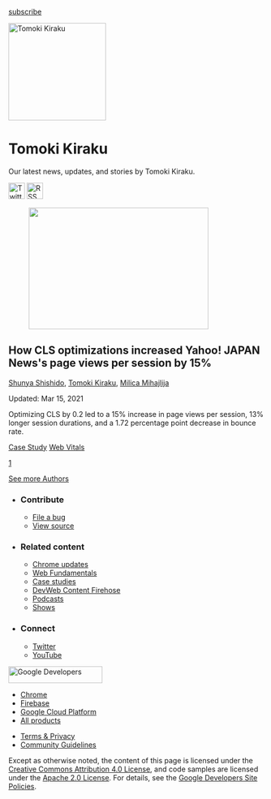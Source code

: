 <a href="/newsletter/" class="gc-analytics-event w-actions__fab w-actions__fab--subscribe"><span>subscribe</span></a>

<img src="https://web-dev.imgix.net/image/iEYkFAI5LNQv7oLlIBv9DuB265a2/o8ixW7QKSWR02r9ZUOFP.jpg?auto=format" alt="Tomoki Kiraku" class="w-author-page__image" sizes="(min-width: 481px) 192px, 128px" srcset="https://web-dev.imgix.net/image/iEYkFAI5LNQv7oLlIBv9DuB265a2/o8ixW7QKSWR02r9ZUOFP.jpg?auto=format&amp;w=128 128w, https://web-dev.imgix.net/image/iEYkFAI5LNQv7oLlIBv9DuB265a2/o8ixW7QKSWR02r9ZUOFP.jpg?auto=format&amp;w=146 146w, https://web-dev.imgix.net/image/iEYkFAI5LNQv7oLlIBv9DuB265a2/o8ixW7QKSWR02r9ZUOFP.jpg?auto=format&amp;w=166 166w, https://web-dev.imgix.net/image/iEYkFAI5LNQv7oLlIBv9DuB265a2/o8ixW7QKSWR02r9ZUOFP.jpg?auto=format&amp;w=190 190w, https://web-dev.imgix.net/image/iEYkFAI5LNQv7oLlIBv9DuB265a2/o8ixW7QKSWR02r9ZUOFP.jpg?auto=format&amp;w=216 216w, https://web-dev.imgix.net/image/iEYkFAI5LNQv7oLlIBv9DuB265a2/o8ixW7QKSWR02r9ZUOFP.jpg?auto=format&amp;w=246 246w, https://web-dev.imgix.net/image/iEYkFAI5LNQv7oLlIBv9DuB265a2/o8ixW7QKSWR02r9ZUOFP.jpg?auto=format&amp;w=281 281w, https://web-dev.imgix.net/image/iEYkFAI5LNQv7oLlIBv9DuB265a2/o8ixW7QKSWR02r9ZUOFP.jpg?auto=format&amp;w=320 320w, https://web-dev.imgix.net/image/iEYkFAI5LNQv7oLlIBv9DuB265a2/o8ixW7QKSWR02r9ZUOFP.jpg?auto=format&amp;w=365 365w, https://web-dev.imgix.net/image/iEYkFAI5LNQv7oLlIBv9DuB265a2/o8ixW7QKSWR02r9ZUOFP.jpg?auto=format&amp;w=384 384w" width="192" height="192" />

# Tomoki Kiraku

Our latest news, updates, and stories by Tomoki Kiraku.

<a href="https://twitter.com/gladenjoy" class="w-author-page__link"><img src="/images/icons/twitter.svg" alt="Twitter" class="w-author-page__icon" width="32" height="32" /></a> <a href="/authors/gladenjoy/feed.xml" class="w-author-page__link"><img src="/images/icons/rss.svg" alt="RSS Feed" class="w-author-page__icon" width="32" height="32" /></a>

<a href="/yahoo-japan-news/" class="w-card-base__link"></a>

<figure><img src="https://web-dev.imgix.net/image/iEYkFAI5LNQv7oLlIBv9DuB265a2/SYCpuPDC7QTj1runSA2C.png?auto=format&amp;fit=crop&amp;h=240&amp;w=354" class="w-card-base__image" sizes="(min-width: 354px) 354px, calc(100vw - 48px)" srcset="https://web-dev.imgix.net/image/iEYkFAI5LNQv7oLlIBv9DuB265a2/SYCpuPDC7QTj1runSA2C.png?fit=crop&amp;h=240&amp;w=354&amp;auto=format&amp;dpr=1&amp;q=75, https://web-dev.imgix.net/image/iEYkFAI5LNQv7oLlIBv9DuB265a2/SYCpuPDC7QTj1runSA2C.png?fit=crop&amp;h=240&amp;w=354&amp;auto=format&amp;dpr=2&amp;q=50 2x, https://web-dev.imgix.net/image/iEYkFAI5LNQv7oLlIBv9DuB265a2/SYCpuPDC7QTj1runSA2C.png?fit=crop&amp;h=240&amp;w=354&amp;auto=format&amp;dpr=3&amp;q=35 3x, https://web-dev.imgix.net/image/iEYkFAI5LNQv7oLlIBv9DuB265a2/SYCpuPDC7QTj1runSA2C.png?fit=crop&amp;h=240&amp;w=354&amp;auto=format&amp;dpr=4&amp;q=23 4x, https://web-dev.imgix.net/image/iEYkFAI5LNQv7oLlIBv9DuB265a2/SYCpuPDC7QTj1runSA2C.png?fit=crop&amp;h=240&amp;w=354&amp;auto=format&amp;dpr=5&amp;q=20 5x" width="354" height="240" /></figure>

<a href="/yahoo-japan-news/" class="w-card-base__link"></a>

## How CLS optimizations increased Yahoo! JAPAN News's page views per session by 15%

<span class="w-author__name"><a href="/authors/sisidovski/" class="w-author__name-link">Shunya Shishido</a>, <a href="/authors/gladenjoy/" class="w-author__name-link">Tomoki Kiraku</a>, <a href="/authors/mihajlija/" class="w-author__name-link">Milica Mihajlija</a></span>

Updated: Mar 15, 2021

<a href="/yahoo-japan-news/" class="w-card-base__link"></a>

Optimizing CLS by 0.2 led to a 15% increase in page views per session, 13% longer session durations, and a 1.72 percentage point decrease in bounce rate.

<a href="/tags/case-study/" class="w-chip">Case Study</a> <a href="/tags/web-vitals/" class="w-chip">Web Vitals</a>

<a href="/authors/gladenjoy/" class="w-pagination__link w-pagination__link--active">1</a>

<a href="/authors" class="w-button">See more Authors</a>

- ### Contribute

  - <a href="https://github.com/GoogleChrome/web.dev/issues/new?assignees=&amp;labels=bug&amp;template=bug_report.md&amp;title=" class="w-footer__linkbox-link">File a bug</a>
  - <a href="https://github.com/googlechrome/web.dev" class="w-footer__linkbox-link">View source</a>

- ### Related content

  - <a href="https://blog.chromium.org/" class="w-footer__linkbox-link">Chrome updates</a>
  - <a href="https://developers.google.com/web/" class="w-footer__linkbox-link">Web Fundamentals</a>
  - <a href="https://developers.google.com/web/showcase/" class="w-footer__linkbox-link">Case studies</a>
  - <a href="https://devwebfeed.appspot.com/" class="w-footer__linkbox-link">DevWeb Content Firehose</a>
  - <a href="/podcasts/" class="w-footer__linkbox-link">Podcasts</a>
  - <a href="/shows/" class="w-footer__linkbox-link">Shows</a>

- ### Connect

  - <a href="https://www.twitter.com/ChromiumDev" class="w-footer__linkbox-link">Twitter</a>
  - <a href="https://www.youtube.com/user/ChromeDevelopers" class="w-footer__linkbox-link">YouTube</a>

<a href="https://developers.google.com/" class="w-footer__utility-logo-link"><img src="/images/lockup-color.png" alt="Google Developers" class="w-footer__utility-logo" width="185" height="33" /></a>

- <a href="https://developer.chrome.com/" class="w-footer__utility-link">Chrome</a>
- <a href="https://firebase.google.com/" class="w-footer__utility-link">Firebase</a>
- <a href="https://cloud.google.com/" class="w-footer__utility-link">Google Cloud Platform</a>
- <a href="https://developers.google.com/products" class="w-footer__utility-link">All products</a>

<!-- -->

- <a href="https://policies.google.com/" class="w-footer__utility-link">Terms &amp; Privacy</a>
- <a href="/community-guidelines/" class="w-footer__utility-link">Community Guidelines</a>

Except as otherwise noted, the content of this page is licensed under the [Creative Commons Attribution 4.0 License](https://creativecommons.org/licenses/by/4.0/), and code samples are licensed under the [Apache 2.0 License](https://www.apache.org/licenses/LICENSE-2.0). For details, see the [Google Developers Site Policies](https://developers.google.com/terms/site-policies).
